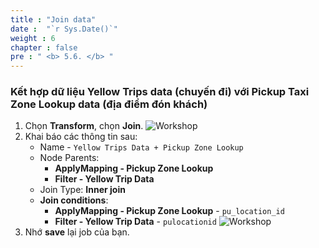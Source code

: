 ```yaml
---
title : "Join data"
date :  "`r Sys.Date()`" 
weight : 6 
chapter : false
pre : " <b> 5.6. </b> "
---
```

### Kết hợp dữ liệu Yellow Trips data (chuyến đi) với Pickup Taxi Zone Lookup data (địa điểm đón khách)
1. Chọn **Transform**, chọn **Join**.
![Workshop](/images/5-transforming-data/create-job-join-with-second-source.png)
2. Khai báo các thông tin sau:
    * Name - `Yellow Trips Data + Pickup Zone Lookup`
    * Node Parents:
      - **ApplyMapping - Pickup Zone Lookup**
      - **Filter - Yellow Trip Data**
    * Join Type: **Inner join**
    * **Join conditions**:
      - **ApplyMapping - Pickup Zone Lookup** - `pu_location_id`
      - **Filter - Yellow Trip Data** - `pulocationid`
    ![Workshop](/images/5-transforming-data/create-job-join-with-second-source-02.png)
3. Nhớ **save** lại job của bạn.